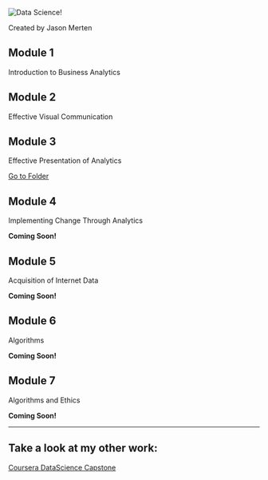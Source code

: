 ![Data Science!](http://www.copyright.com/wp-content/uploads/2017/11/enterprise-data-science.png)

Created by Jason Merten

## Module 1
Introduction to Business Analytics

## Module 2
Effective Visual Communication

## Module 3
Effective Presentation of Analytics

[Go to Folder](/M3/index.md)

## Module 4
Implementing Change Through Analytics

**Coming Soon!**

## Module 5
Acquisition of Internet Data

**Coming Soon!**

## Module 6
Algorithms

**Coming Soon!**

## Module 7
Algorithms and Ethics

**Coming Soon!**

---

## Take a look at my other work:
[Coursera DataScience Capstone](https://github.com/jmerten/Coursera_Capstone)
